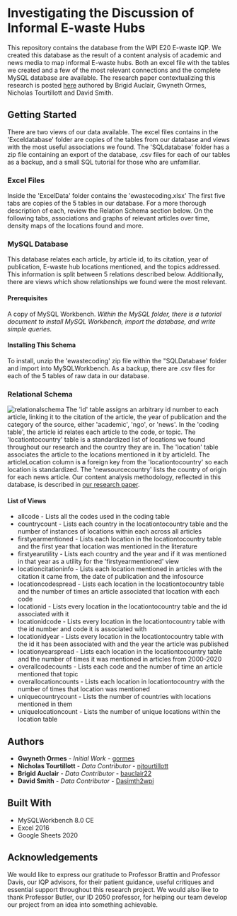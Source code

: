 # Investigating the Discussion of Informal E-waste Hubs
This repository contains the database from the WPI E20 E-waste IQP. We created this database as the result of a content analysis of academic and news media to map informal E-waste hubs. Both an excel file with the tables we created and a few of the most relevant connections and the complete MySQL database are available. The research paper contextualizing this research is posted [here](https://web.wpi.edu/Pubs/E-project/browse/iqp_by_author/all.html) authored by Brigid Auclair, Gwyneth Ormes, Nicholas Tourtillott and David Smith.

## Getting Started
There are two views of our data available. The excel files contains in the \'Exceldatabase\' folder are copies of the tables from our database and views with the most useful associations we found. The \'SQLdatabase\' folder has a zip file containing an export of the database, .csv files for each of our tables as a backup, and a small SQL tutorial for those who are unfamiliar.

### Excel Files
Inside the \'ExcelData\' folder contains the \'ewastecoding.xlsx\' The first five tabs are copies of the 5 tables in our database. For a more thorough description of each, review the Relation Schema section below. On the following tabs, associations and graphs of relevant articles over time, density maps of the locations found and more.

### MySQL Database 
This database relates each article, by article id, to its citation, year of publication, E-waste hub locations mentioned, and the topics addressed. This information is split between 5 relations described below. Additionally, there are views which show relationships we found were the most relevant.

#### Prerequisites
A copy of MySQL Workbench. 
*Within the MySQL folder, there is a tutorial document to install MySQL Workbench, import the database, and write simple queries.*

#### Installing This Schema 
To install, unzip the \'ewastecoding\' zip file within the \"SQLDatabase\' folder and import into MySQLWorkbench.
As a backup, there are .csv files for each of the 5 tables of raw data in our database.

### Relational Schema
![relationalschema](https://i.imgur.com/X4i1Kex.jpg)
The \'id\' table assigns an arbitrary id number to each article, linking it to the citation of the article, the year of publication and the category of the source, either \'academic\', \'ngo\', or \'news\'. In the \'coding table\', the article id relates each article to the code, or topic. The \'locationtocountry\' table is a standardized list of locations we found throughout our research and the country they are in. The \'location\' table associates the article to the locations mentioned in it by articleId. The articleLocation column is a foreign key from the \'locationtocountry\' so each location is standardized. The \'newsourcecountry\' lists the country of origin for each news article. Our content analysis methodology, reflected in this database, is described in [our research paper](https://web.wpi.edu/Pubs/E-project/browse/iqp_by_author/all.html).

#### List of Views
* allcode - Lists all the codes used in the coding table 
* countrycount - Lists each country in the locationtocountry table and the number of instances of locations within each across all articles
* firstyearmentioned - Lists each location in the locationtocountry table and the first year that location was mentioned in the literature
* firstyearutility - Lists each country and the year and if it was mentioned in that year as a utility for the 'firstyearmentioned' view
* locationcitationinfo - Lists each location mentioned in articles with the citation it came from, the date of publication and the infosource
* locationcodespread - Lists each location in the locationtocountry table and the number of times an article associated that location with each code
* locationid - Lists every location in the locationtocountry table and the id associated with it
* locationidcode - Lists every location in the locationtocountry table with the id number and code it is associated with
* locationidyear - Lists every location in the locationtocountry table with the id it has been associated with and the year the article was published
* locationyearspread - Lists each location in the locationtocountry table and the number of times it was mentioned in articles from 2000-2020
* overallcodecounts - Lists each code and the number of time an article mentioned that topic
* overallocationcounts - Lists each location in locationtocountry with the number of times that location was mentioned
* uniquecountrycount - Lists the number of countries with locations mentioned in them
* uniquelocationcount - Lists the number of unique locations within the location table

## Authors
* **Gwyneth Ormes** - *Initial Work* - [gormes](https://github.com/gormes)
* **Nicholas Tourtillott** - *Data Contributor* - [njtourtillott](https://github.com/njtourtillott)
* **Brigid Auclair** - *Data Contributor* - [bauclair22](https://github.com/bauclair22)
* **David Smith** - *Data Contributor* - [Dasimth2wpi](https://github.com/Dasmith2wpi)

## Built With
* MySQLWorkbench 8.0 CE
* Excel 2016
* Google Sheets 2020

## Acknowledgements
We would like to express our gratitude to Professor Brattin and Professor Davis, our IQP advisors, for their patient guidance, useful critiques and essential support throughout this research project. We would also like to thank Professor Butler, our ID 2050 professor, for helping our team develop our project from an idea into something achievable.
